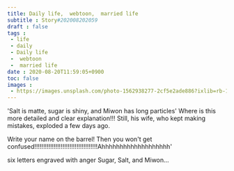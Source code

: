 ```yaml
---
title: Daily life,  webtoon,  married life
subtitle : Story#202008202059
draft : false
tags :
 - life
 - daily
 - Daily life
 -  webtoon
 -  married life
date : 2020-08-20T11:59:05+0900
toc: false
images : 
 - https://images.unsplash.com/photo-1562938277-2cf5e2ade886?ixlib=rb-1.2.1&q=80&fm=jpg&crop=entropy&cs=tinysrgb&w=1080&fit=max&ixid=eyJhcHBfaWQiOjE1NTU0OX0
---
```


'Salt is matte, sugar is shiny, and Miwon has long particles' Where is this more detailed and clear explanation!!! Still, his wife, who kept making mistakes, exploded a few days ago.  

Write your name on the barrel! Then you won't get confused!!!!!!!!!!!!!!!!!!!!!!!!!!!!!!!!!!!!Ahhhhhhhhhhhhhhhhhhh'  

six letters engraved with anger Sugar, Salt, and Miwon...  

